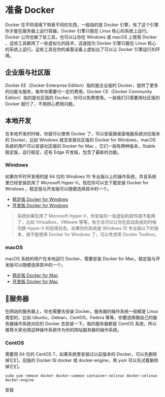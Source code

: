 # 准备 Docker

Docker 在不同语境下带表不同的东西，一般指的是 Docker 引擎，有了这个引擎你才能在服务器上运行容器。Docker 引擎只能在 Linux 核心的系统上运行。Docker 公司也做了些工具，也可以让你在 Windows 或 macOS 上使用 Docker ，这些工具都用了一些虚拟化的技术，这是因为 Docker 引擎只能在 Linux 核心的系统上运行。这些工具在你的桌面设备上虚拟出了可以让 Docker 引擎运行的环境。

## 企业版与社区版

Docker EE（Docker Enterprise Edition）指的是企业版的 Docker，提供了更多的功能与服务，每年你需要付一定的费用。Docker CE（Docker Community Edition）指的是社区版的 Docker，你可以免费使用。一般我们只需要用社区版的 Docker 就行了，不用担心费用问题。

## 本地开发

在本地开发的时候，你就可以使用 Docker 了，可以安装跟桌面电脑系统对应版本的 Docker，比如 Windows 就去安装社区版的 Docker for Windows，macOS 系统的用户可以安装社区版的 Docker for Mac 。它们一般有两种版本，Stable 稳定版，运行稳定。还有 Edge 开发版，包含了最新的功能。

### Windows

如果你平时开发用的是 64 位的 Windows 10 专业版以上的操作系统，并且系统里已经安装启用了 Microsoft Hyper-V。现在你可以去下载安装 Docker for Windows 。稳定版与开发版可以随便选择其中的一个。

* [稳定版 Docker for Windows](https://download.docker.com/win/stable/InstallDocker.msi)
* [开发版 Docker for Windows](https://download.docker.com/win/edge/Docker%20for%20Windows%20Installer.exe)

> 系统如果启用了 Microsoft Hyper-V，你安装的一些虚拟机软件就不能用了，比如 Virtualbox，VMware 等等。有方法可以让你在启动系统的时候切换 Hyper-V 的启用状态。如果你的系统是 Windows 10 专业版以下的版本，就不能使用 Docker for Windows 了，可以考虑用 Docker Toolbox。

### macOS

macOS 系统的用户在本地运行 Docker，需要安装 Docker for Mac。稳定版与开发版可以随便选择其中的一个。

* [稳定版 Docker for Mac](https://download.docker.com/mac/stable/Docker.dmg)
* [开发版 Docker for Mac](https://download.docker.com/mac/edge/Docker.dmg)

## 服务器

在网站的服务器上，你也需要去安装 Docker。服务器的操作系统一般都是 Linux 类型的，比如 Ubuntu，Debian，CentOS，Fedora 等等，你要选择跟自己的服务器操作系统对应的 Docker 去安装一下。我的服务器都是 CentOS 系统，所以推荐大家也用这种操作系统作为你的网站服务器的操作系统。

### CentOS

需要用 64 位的 CentOS 7，如果系统里安装过以前版本的 Docker，可以先删除掉它们，旧版的 Docker 叫 docker 或 docker-engine，用 yum 可以先试着删除掉它们。

```
sudo yum remove docker docker-common container-selinux docker-selinux docker-engine
```

安装





